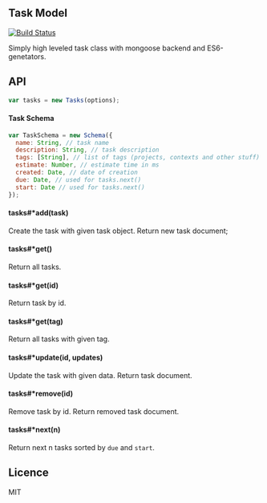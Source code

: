 ## Task Model

[![Build Status](https://travis-ci.org/shuvalov-anton/tasks.svg)](https://travis-ci.org/shuvalov-anton/tasks)

Simply high leveled task class with mongoose backend and ES6-genetators.

## API

```js
var tasks = new Tasks(options);
```

#### Task Schema

```js
var TaskSchema = new Schema({
  name: String, // task name
  description: String, // task description
  tags: [String], // list of tags (projects, contexts and other stuff)
  estimate: Number, // estimate time in ms
  created: Date, // date of creation
  due: Date, // used for tasks.next()
  start: Date // used for tasks.next()
});
```

#### tasks#*add(task)

Create the task with given task object. Return new task document;

#### tasks#*get()

Return all tasks.

#### tasks#*get(id)

Return task by id.

#### tasks#*get(tag)

Return all tasks with given tag.

#### tasks#*update(id, updates)

Update the task with given data. Return task document.

#### tasks#*remove(id)

Remove task by id. Return removed task document.

#### tasks#*next(n)

Return next n tasks sorted by `due` and `start`.

## Licence

MIT

